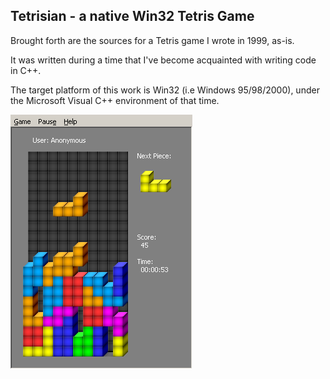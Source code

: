 ## Tetrisian - a native Win32 Tetris Game

Brought forth are the sources for a Tetris game I wrote in 1999, as-is.

It was written during a time that I've become acquainted with writing
code in C++.

The target platform of this work is Win32 (i.e Windows 95/98/2000),
under the Microsoft Visual C++ environment of that time.

<img src="doc/Tetrisian.png">
